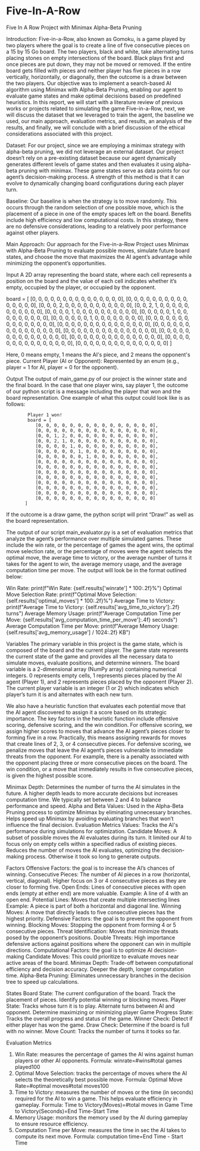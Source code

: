 # Five-In-A-Row
Five In A Row Project with Minimax Alpha-Beta Pruning

Introduction:
Five-in-a-Row, also known as Gomoku, is a game played by two players where the goal is to create a line of five consecutive pieces on a 15 by 15 Go board. The two players, black and white, take alternating turns placing stones on empty intersections of the board. Black plays first and once pieces are put down, they may not be moved or removed. If the entire board gets filled with pieces and neither player has five pieces in a row vertically, horizontally, or diagonally, then the outcome is a draw between the two players. Our objective was to implement a search-based AI algorithm using Minimax with Alpha-Beta Pruning, enabling our agent to evaluate game states and make optimal decisions based on predefined heuristics. In this report, we will start with a literature review of previous works or projects related to simulating the game Five-in-a-Row, next, we will discuss the dataset that we leveraged to train the agent, the baseline we used, our main approach, evaluation metrics, and results, an analysis of the results, and finally, we will conclude with a brief discussion of the ethical considerations associated with this project.

Dataset:
For our project, since we are employing a minimax strategy with alpha-beta pruning, we did not leverage an external dataset. Our project doesn’t rely on a pre-existing dataset because our agent dynamically generates different levels of game states and then evaluates it using alpha-beta pruning with minimax. These game states serve as data points for our agent’s decision-making process. A strength of this method is that it can evolve to dynamically changing board configurations during each player turn. 

Baseline:
Our baseline is when the strategy is to move randomly. This occurs through the random selection of one possible move, which is the placement of a piece in one of the empty spaces left on the board. Benefits include high efficiency and low computational costs. In this strategy, there are no defensive considerations, leading to a relatively poor performance against other players. 

Main Approach:
Our approach for the Five-in-a-Row Project uses Minimax with Alpha-Beta Pruning to evaluate possible moves, simulate future board states, and choose the move that maximizes the AI agent’s advantage while minimizing the opponent’s opportunities.

Input
A 2D array representing the board state, where each cell represents a position on the board and the value of each cell indicates whether it’s empty, occupied by the player, or occupied by the opponent.

board = [
    [0, 0, 0, 0, 0, 0, 0, 0, 0, 0, 0, 0, 0, 0, 0],
    [0, 0, 0, 0, 0, 0, 0, 0, 0, 0, 0, 0, 0, 0, 0],
    [0, 0, 0, 2, 0, 0, 0, 0, 0, 0, 0, 0, 0, 0, 0],
    [0, 0, 2, 1, 0, 0, 0, 0, 0, 0, 0, 0, 0, 0, 0],
    [0, 0, 0, 0, 1, 0, 0, 0, 0, 0, 0, 0, 0, 0, 0],
    [0, 0, 0, 0, 0, 1, 0, 0, 0, 0, 0, 0, 0, 0, 0],
    [0, 0, 0, 0, 0, 0, 1, 0, 0, 0, 0, 0, 0, 0, 0],
    [0, 0, 0, 0, 0, 0, 0, 0, 0, 0, 0, 0, 0, 0, 0],
    [0, 0, 0, 0, 0, 0, 0, 0, 0, 0, 0, 0, 0, 0, 0],
    [0, 0, 0, 0, 0, 0, 0, 0, 0, 0, 0, 0, 0, 0, 0],
    [0, 0, 0, 0, 0, 0, 0, 0, 0, 0, 0, 0, 0, 0, 0],
    [0, 0, 0, 0, 0, 0, 0, 0, 0, 0, 0, 0, 0, 0, 0],
    [0, 0, 0, 0, 0, 0, 0, 0, 0, 0, 0, 0, 0, 0, 0],
    [0, 0, 0, 0, 0, 0, 0, 0, 0, 0, 0, 0, 0, 0, 0],
    [0, 0, 0, 0, 0, 0, 0, 0, 0, 0, 0, 0, 0, 0, 0]
]

Here, 0 means empty, 1 means the AI's piece, and 2 means the opponent's piece. Current Player (AI or Opponent): Represented by an enum (e.g., player = 1 for AI, player = 0 for the opponent).

Output
The output of main_game.py of our project is the winner state and the final board. In the case that one player wins, say player 1, the outcome of our python script is a message including the player that won and the board representation. One example of what this output could look like is as follows:  
          
            Player 1 won!
            board = [
               [0, 0, 0, 0, 0, 0, 0, 0, 0, 0, 0, 0, 0, 0, 0],
               [0, 0, 0, 0, 0, 0, 0, 0, 0, 0, 0, 0, 0, 0, 0],
               [0, 0, 1, 2, 0, 0, 0, 0, 0, 0, 0, 0, 0, 0, 0],
               [0, 0, 2, 1, 0, 0, 0, 0, 0, 0, 0, 0, 0, 0, 0],
               [0, 0, 0, 0, 1, 0, 0, 0, 0, 0, 0, 0, 0, 0, 0],
               [0, 0, 0, 0, 0, 1, 0, 0, 0, 0, 0, 0, 0, 0, 0],
               [0, 0, 0, 0, 0, 0, 1, 0, 0, 0, 0, 0, 0, 0, 0],
               [0, 0, 0, 0, 0, 0, 0, 0, 0, 0, 0, 0, 0, 0, 0],
               [0, 0, 0, 0, 0, 0, 0, 0, 0, 0, 0, 0, 0, 0, 0],
               [0, 0, 0, 0, 0, 0, 0, 0, 0, 0, 0, 0, 0, 0, 0],
               [0, 0, 0, 0, 0, 0, 0, 0, 0, 0, 0, 0, 0, 0, 0],
               [0, 0, 0, 0, 0, 0, 0, 0, 0, 0, 0, 0, 0, 0, 0],
               [0, 0, 0, 0, 0, 0, 0, 0, 0, 0, 0, 0, 0, 0, 0],
               [0, 0, 0, 0, 0, 0, 0, 0, 0, 0, 0, 0, 0, 0, 0],
               [0, 0, 0, 0, 0, 0, 0, 0, 0, 0, 0, 0, 0, 0, 0]
           ]
If the outcome is a draw game, the python script will print “Draw!” as well as the board representation. 

The output of our script main_evaluator.py is a set of evaluation metrics that analyze the agent’s performance over multiple simulated games. These include the win rate, or the percentage of games the agent wins, the optimal move selection rate, or the percentage of moves were the agent selects the optimal move, the average time to victory, or the average number of turns it takes for the agent to win, the average memory usage, and the average computation time per move. The output will look be in the format outlined below: 

Win Rate: print(f"Win Rate: {self.results['winrate'] * 100:.2f}%")
Optimal Move Selection Rate: print(f"Optimal Move Selection: {self.results['optimal_moves'] * 100:.2f}%")
Average Time to Victory: print(f"Average Time to Victory: {self.results['avg_time_to_victory']:.2f} turns")
Average Memory Usage: print(f"Average Computation Time per Move: {self.results['avg_computation_time_per_move']:.4f} seconds")
Average Computation Time per Move: print(f"Average Memory Usage: {self.results['avg_memory_usage'] / 1024:.2f} KB")


Variables 
The primary variable in this project is the game state, which is composed of the board and the current player. The game state represents the current state of the game and provides all the necessary data to simulate moves, evaluate positions, and determine winners. The board variable is a 2-dimensional array (NumPy array) containing numerical integers. 0 represents empty cells, 1 represents pieces placed by the AI agent (Player 1), and 2 represents pieces placed by the opponent (Player 2). The current player variable is an integer (1 or 2) which indicates which player’s turn it is and alternates with each new turn. 

We also have a heuristic function that evaluates each potential move that the AI agent discovered to assign it a score based on its strategic importance. The key factors in the heuristic function include offensive scoring, defensive scoring, and the win condition. For offensive scoring, we assign higher scores to moves that advance the AI agent’s pieces closer to forming five in a row. Practically, this means assigning rewards for moves that create lines of 2, 3, or 4 consecutive pieces. For defensive scoring, we penalize moves that leave the AI agent’s pieces vulnerable to immediate threats from the opponent. For example, there is a penalty associated with the opponent placing three or more consecutive pieces on the board. The win condition, or a move that immediately results in five consecutive pieces, is given the highest possible score.

Minimax Depth: Determines the number of turns the AI simulates in the future.
A higher depth leads to more accurate decisions but increases computation time. We typically set between 2 and 4 to balance performance and speed.
Alpha and Beta Values: 
Used in the Alpha-Beta Pruning process to optimize Minimax by eliminating unnecessary branches. Helps speed up Minimax by avoiding evaluating branches that won’t influence the final decision.
Evaluation Metrics Values: Tracks the AI's performance during simulations for optimization.
Candidate Moves: A subset of possible moves the AI evaluates during its turn. 
It limited our AI to focus only on empty cells within a specified radius of existing pieces. 
Reduces the number of moves the AI evaluates, optimizing the decision-making process. Otherwise it took so long to generate outputs.



Factors 
Offensive Factors: the goal is to increase the AI’s chances of winning.
Consecutive Pieces: The number of AI pieces in a row (horizontal, vertical, diagonal).
Higher focus on 3 or 4 consecutive pieces as they are closer to forming five.
Open Ends: Lines of consecutive pieces with open ends (empty at either end) are more valuable.
Example: A line of 4 with an open end.
Potential Lines: Moves that create multiple intersecting lines 
Example: A piece is part of both a horizontal and diagonal line.
Winning Moves: A move that directly leads to five consecutive pieces has the highest priority.
Defensive Factors: the goal is to prevent the opponent from winning.
Blocking Moves: Stopping the opponent from forming 4 or 5 consecutive pieces.
Threat Identification: Moves that minimize threats posed by the opponent’s positions.
Double Threats: High importance defensive actions against positions where the opponent can win in multiple directions.
Computational Factors: the goal is to optimize AI decision-making
Candidate Moves:
This could prioritize to evaluate moves near active areas of the board.
Minimax Depth:
Trade-off between computational efficiency and decision accuracy. Deeper the depth, longer computation time.
Alpha-Beta Pruning:
Eliminates unnecessary branches in the decision tree to speed up calculations.


States
Board State: The current configuration of the board.
Track the placement of pieces.
Identify potential winning or blocking moves.
Player State: Tracks whose turn it is to play.
Alternate turns between AI and opponent.
Determine maximizing or minimizing player
Game Progress State: Tracks the overall progress and status of the game.
Winner Check: Detect if either player has won the game.
Draw Check: Determine if the board is full with no winner.
Move Count: Tracks the number of turns it tooks so far.



Evaluation Metrics
1. Win Rate: measures the percentage of games the AI wins against human players or other AI opponents.
Formula:
winrate=#wins#total games played100
2. Optimal Move Selection: tracks the percentage of moves where the AI selects the theoretically best possible move.
Formula:
Optimal Move Rate=#optimal moves#total moves100
3. Time to Victory: measures the number of moves or the time (in seconds) required for the AI to win a game. This helps evaluate efficiency in gameplay.
Formula:
Time to Victory(Moves)=#total moves in Game
Time to Victory(Seconds)=End Time-Start Time
4. Memory Usage: monitors the memory used by the AI during gameplay to ensure resource efficiency.
5. Computation Time per Move: measures the time in sec the AI takes to compute its next move.
Formula:
computation time=End Time - Start Time
